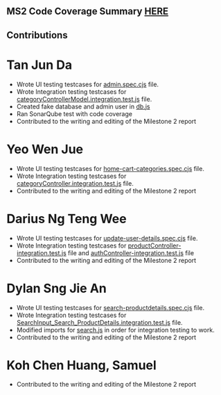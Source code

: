## MS2 Code Coverage Summary [HERE](MS2.pdf)

## Contributions
# Tan Jun Da
- Wrote UI testing testcases for [admin.spec.cjs](./tests/admin.spec.cjs) file.
- Wrote Integration testing testcases for [categoryControllerModel.integration.test.js](./controllers/categoryControllerModel.integration.test.js) file.
- Created fake database and admin user in [db.js](./config/db.js)
- Ran SonarQube test with code coverage
- Contributed to the writing and editing of the Milestone 2 report

# Yeo Wen Jue
- Wrote UI testing testcases for [home-cart-categories.spec.cjs](./tests/home-cart-categories.spec.cjs) file.
- Wrote Integration testing testcases for [categoryController.integration.test.js](./controllers/categoryController.integration.test.js) file.
- Contributed to the writing and editing of the Milestone 2 report

# Darius Ng Teng Wee
- Wrote UI testing testcases for [update-user-details.spec.cjs](./tests/update-user-details.spec.cjs) file.
- Wrote Integration testing testcases for [productController-integration.test.js](./controllers/productController-integration.test.js) file and
[authController-integration.test.js](./controllers/authController-integration.test.js) file
- Contributed to the writing and editing of the Milestone 2 report

# Dylan Sng Jie An
- Wrote UI testing testcases for [search-productdetails.spec.cjs](./tests/search-productdetails.spec.cjs) file.
- Wrote Integration testing testcases for [SearchInput_Search_ProductDetails.integration.test.js](./client/integrationTests/SearchInput_Search_ProductDetails.integration.test.js) file.
- Modified imports for [search.js](./client/src/context/search.js) in order for integration testing to work.
- Contributed to the writing and editing of the Milestone 2 report

# Koh Chen Huang, Samuel
- Contributed to the writing and editing of the Milestone 2 report
